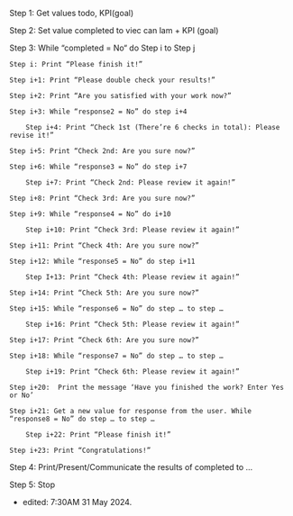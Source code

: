 Step 1: Get values todo, KPI(goal) 

Step 2: Set value completed to viec can lam + KPI (goal) 

Step 3: While “completed = No“ do Step i to Step j 

	Step i: Print “Please finish it!” 
 
	Step i+1: Print “Please double check your results!” 
 
	Step i+2: Print “Are you satisfied with your work now?” 
 
	Step i+3: While “response2 = No” do step i+4
 
		Step i+4: Print “Check 1st (There’re 6 checks in total): Please revise it!” 
  
	Step i+5: Print “Check 2nd: Are you sure now?” 
 
	Step i+6: While “response3 = No” do step i+7
 
		Step i+7: Print “Check 2nd: Please review it again!” 
  
	Step i+8: Print “Check 3rd: Are you sure now?” 
 
	Step i+9: While “response4 = No” do i+10 
 
		Step i+10: Print “Check 3rd: Please review it again!”
  
	Step i+11: Print “Check 4th: Are you sure now?” 
 
	Step i+12: While “response5 = No” do step i+11 
 
		Step I+13: Print “Check 4th: Please review it again!”  
  
	Step i+14: Print “Check 5th: Are you sure now?” 
 
	Step i+15: While “response6 = No” do step … to step … 
 
		Step i+16: Print “Check 5th: Please review it again!” 
  
	Step i+17: Print “Check 6th: Are you sure now?” 
 
	Step i+18: While “response7 = No” do step … to step … 
 
		Step i+19: Print “Check 6th: Please review it again!” 
  
	Step i+20:  Print the message ‘Have you finished the work? Enter Yes or No’ 
 
	Step i+21: Get a new value for response from the user. While “response8 = No” do step … to step …
 
		Step i+22: Print “Please finish it!”
  
	Step i+23: Print “Congratulations!”

Step 4: Print/Present/Communicate the results of completed to … 

Step 5: Stop 

* edited: 7:30AM 31 May 2024.
